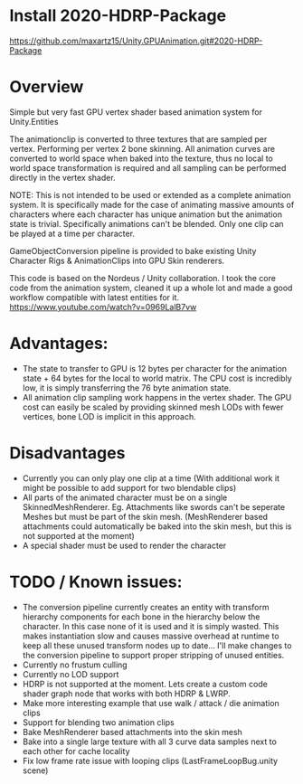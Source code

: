 # Install 2020-HDRP-Package

https://github.com/maxartz15/Unity.GPUAnimation.git#2020-HDRP-Package

# Overview

Simple but very fast GPU vertex shader based animation system for Unity.Entities

The animationclip is converted to three textures that are sampled per vertex. Performing per vertex 2 bone skinning. All animation curves are converted to world space when baked into the texture, thus no local to world space transformation is required and all sampling can be performed directly in the vertex shader.

NOTE: This is not intended to be used or extended as a complete animation system. It is specifically made for the case of animating massive amounts of characters where each character has unique animation but the animation state is trivial. Specifically animations can't be blended. Only one clip can be played at a time per character.

GameObjectConversion pipeline is provided to bake existing Unity Character Rigs & AnimationClips into GPU Skin renderers.

This code is based on the Nordeus / Unity collaboration. I took the core code from the animation system, cleaned it up a whole lot and made a good workflow compatible with latest entities for it.
https://www.youtube.com/watch?v=0969LalB7vw

# Advantages:
* The state to transfer to GPU is 12 bytes per character for the animation state + 64 bytes for the local to world matrix. The CPU cost is incredibly low, it is simply transferring the 76 byte animation state.
* All animation clip sampling work happens in the vertex shader. The GPU cost can easily be scaled by providing skinned mesh LODs with fewer vertices, bone LOD is implicit in this approach.

# Disadvantages
* Currently you can only play one clip at a time (With additional work it might be possible to add support for two blendable clips)
* All parts of the animated character must be on a single SkinnedMeshRenderer. Eg. Attachments like swords can't be seperate Meshes but must be part of the skin mesh. (MeshRenderer based attachments could automatically be baked into the skin mesh, but this is not supported at the moment)
* A special shader must be used to render the character

# TODO / Known issues:
* The conversion pipeline currently creates an entity with transform hierarchy components for each bone in the hierarchy below the character. In this case none of it is used and it is simply wasted. This makes instantiation slow and causes massive overhead at runtime to keep all these unused transform nodes up to date... I'll make changes to the conversion pipeline to support proper stripping of unused entities.
* Currently no frustum culling
* Currently no LOD support
* HDRP is not supported at the moment. Lets create a custom code shader graph node that works with both HDRP & LWRP.
* Make more interesting example that use walk / attack / die animation clips
* Support for blending two animation clips
* Bake MeshRenderer based attachments into the skin mesh
* Bake into a single large texture with all 3 curve data samples next to each other for cache locality
* Fix low frame rate issue with looping clips (LastFrameLoopBug.unity scene)
